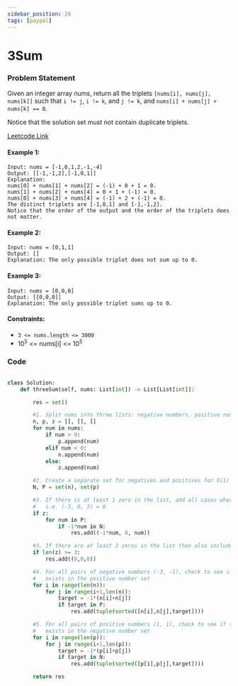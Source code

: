 ```yaml
---
sidebar_position: 24
tags: [paypal]
---
```


# 3Sum

### Problem Statement

Given an integer array nums, return all the triplets `[nums[i], nums[j], nums[k]]` such that `i != j`, `i != k`, and `j != k`, and `nums[i] + nums[j] + nums[k] == 0`.

Notice that the solution set must not contain duplicate triplets.

[Leetcode Link](https://leetcode.com/problems/3sum/)

#### Example 1:
```
Input: nums = [-1,0,1,2,-1,-4]
Output: [[-1,-1,2],[-1,0,1]]
Explanation: 
nums[0] + nums[1] + nums[2] = (-1) + 0 + 1 = 0.
nums[1] + nums[2] + nums[4] = 0 + 1 + (-1) = 0.
nums[0] + nums[3] + nums[4] = (-1) + 2 + (-1) = 0.
The distinct triplets are [-1,0,1] and [-1,-1,2].
Notice that the order of the output and the order of the triplets does not matter.
```

#### Example 2:
```
Input: nums = [0,1,1]
Output: []
Explanation: The only possible triplet does not sum up to 0.
```

#### Example 3:
```
Input: nums = [0,0,0]
Output: [[0,0,0]]
Explanation: The only possible triplet sums up to 0.
```

#### Constraints:

- `3 <= nums.length <= 3000`
- 10<sup>5</sup> <= nums[i] <= 10<sup>5</sup>

### Code

```python title="Python Code"

class Solution:
    def threeSum(self, nums: List[int]) -> List[List[int]]:

        res = set()

        #1. Split nums into three lists: negative numbers, positive numbers, and zeros
        n, p, z = [], [], []
        for num in nums:
            if num > 0:
                p.append(num)
            elif num < 0: 
                n.append(num)
            else:
                z.append(num)

        #2. Create a separate set for negatives and positives for O(1) look-up times
        N, P = set(n), set(p)

        #3. If there is at least 1 zero in the list, add all cases where -num exists in N and num exists in P
        #   i.e. (-3, 0, 3) = 0
        if z:
            for num in P:
                if -1*num in N:
                    res.add((-1*num, 0, num))

        #3. If there are at least 3 zeros in the list then also include (0, 0, 0) = 0
        if len(z) >= 3:
            res.add((0,0,0))

        #4. For all pairs of negative numbers (-3, -1), check to see if their complement (4)
        #   exists in the positive number set
        for i in range(len(n)):
            for j in range(i+1,len(n)):
                target = -1*(n[i]+n[j])
                if target in P:
                    res.add(tuple(sorted([n[i],n[j],target])))

        #5. For all pairs of positive numbers (1, 1), check to see if their complement (-2)
        #   exists in the negative number set
        for i in range(len(p)):
            for j in range(i+1,len(p)):
                target = -1*(p[i]+p[j])
                if target in N:
                    res.add(tuple(sorted([p[i],p[j],target])))

        return res
```

